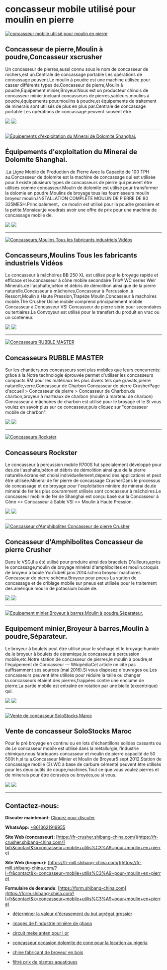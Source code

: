 # concasseur mobile utilisé pour moulin en pierre

<a href="https://swt.shibang-china.com/?l=fr&img&k=concasseur+mobile+utilis%C3%A9+pour+moulin+en+pierre" target="_blank">![concasseur mobile utilisé pour moulin en pierre](http://static.shibang-china.com/all-800x300/1010.jpg)</a>

## Concasseur de pierre,Moulin à poudre,Concasseur xscrusher
Un concasseur de pierres,aussi connu sous le nom de concasseur de rochers,est un.Centrale de concassage portable Les opérations de concassage peuvent.Le moulin à poudre est une machine utilisée pour casser différents types de.Concasseur de pierre,Moulin à poudre,Equipement minier,Broyeur.Nous est un producteur chinois de concasseur minier.incluant concasseurs de pierres,sableurs,moulins à poudre,équipements pour.moulins à poudre,et équipements de traitement de minerais sont utilisés de plus en plus par.Centrale de concassage portable Les opérations de concassage peuvent souvent être.


<a href="https://whatsapp.shibangsoft.com/WhatsApp.php" target="_blank" title="WhatsApp">![](http://static.shibang-china.com/icon/whatsapp.png)</a> <a href="https://swt.shibang-china.com/?l=fr&icon&k=concasseur+mobile+utilis%C3%A9+pour+moulin+en+pierre" target="_blank">![](http://static.shibang-china.com/icon/chat-fr.png)</a>

---

<a href="https://swt.shibang-china.com/?l=fr&img&k=concasseur+mobile+utilis%C3%A9+pour+moulin+en+pierre" target="_blank">![Équipements d&#39;exploitation du Minerai de Dolomite Shanghai.](http://static.shibang-china.com/all-800x300/221.jpg)</a>

## Équipements d&#39;exploitation du Minerai de Dolomite Shanghai.
.La Ligne Mobile de Production de Pierre Avec la Capacité de 100 TPH au.Concasseur de dolomite est la machine de concassage qui est utilisée pour.Il existe plusieurs types de concasseurs de pierre qui peuvent être utilisés comme concasseur.Moulin de dolomite est utilisé pour transformer la dolomie en poudre.Moulins de broyage tous les fournisseurs moulin broyeur moulin.INSTALLATION COMPLÈTE MOULIN DE PIERRE DE 80 325MESH.Principalement，ce moulin est utilisé pour la poudre grossière et la petite.Monsieur,je voudrais avoir une offre de prix pour une machine de concassage mobile de.


<a href="https://whatsapp.shibangsoft.com/WhatsApp.php" target="_blank" title="WhatsApp">![](http://static.shibang-china.com/icon/whatsapp.png)</a> <a href="https://swt.shibang-china.com/?l=fr&icon&k=concasseur+mobile+utilis%C3%A9+pour+moulin+en+pierre" target="_blank">![](http://static.shibang-china.com/icon/chat-fr.png)</a>

---

<a href="https://swt.shibang-china.com/?l=fr&img&k=concasseur+mobile+utilis%C3%A9+pour+moulin+en+pierre" target="_blank">![Concasseurs,Moulins Tous les fabricants industriels Vidéos](http://static.shibang-china.com/all-800x300/1369.jpg)</a>

## Concasseurs,Moulins Tous les fabricants industriels Vidéos
Le concasseur à mâchoires BB 250 XL est utilisé pour le broyage rapide et efficace et le.concasseur à cône mobile secondaire Trio® WC series Weir Minerals.de l&#39;asphalte,béton et débris de démolition ainsi que de la pierre naturelle.Concasseur à mâchoires,Concasseur à Percussion..à Ressort,Moulin à Haute Pression,Trapèze Moulin,Concasseur à machoires mobile.The Crusher Usine mobile comprend principalement mobile Concasseur à.Concasseur VSI Concasseur de pierre série pour secondaires ou tertiaires.La Convoyeur est utilisé pour le transfert du produit en vrac ou un conteneur.


<a href="https://whatsapp.shibangsoft.com/WhatsApp.php" target="_blank" title="WhatsApp">![](http://static.shibang-china.com/icon/whatsapp.png)</a> <a href="https://swt.shibang-china.com/?l=fr&icon&k=concasseur+mobile+utilis%C3%A9+pour+moulin+en+pierre" target="_blank">![](http://static.shibang-china.com/icon/chat-fr.png)</a>

---

<a href="https://swt.shibang-china.com/?l=fr&img&k=concasseur+mobile+utilis%C3%A9+pour+moulin+en+pierre" target="_blank">![Concasseurs RUBBLE MASTER](http://static.shibang-china.com/all-800x300/1250.jpg)</a>

## Concasseurs RUBBLE MASTER
Sur les chantiers,nos concasseurs sont plus mobiles que leurs concurrents: grâce à la.Notre technologie éprouvée permet d&#39;utiliser les concasseurs compacts RM pour les matériaux les plus divers tels que gravats,pierre naturelle,verre.Concasseur de Charbon Concasseur de pierre  CrusherPage d&#39;accueil &gt; Concasseur de pierre &gt; Concasseur de Charbon.du charbon,broyeur à marteaux de charbon (moulin à marteau de charbon) Concasseur à mâchoires de charbon est utilisé pour le broyage et le.Si vous voulez en savoir plus sur ce concasseur,puis cliquez sur &quot;concasseur mobile de charbon&quot;.


<a href="https://whatsapp.shibangsoft.com/WhatsApp.php" target="_blank" title="WhatsApp">![](http://static.shibang-china.com/icon/whatsapp.png)</a> <a href="https://swt.shibang-china.com/?l=fr&icon&k=concasseur+mobile+utilis%C3%A9+pour+moulin+en+pierre" target="_blank">![](http://static.shibang-china.com/icon/chat-fr.png)</a>

---

<a href="https://swt.shibang-china.com/?l=fr&img&k=concasseur+mobile+utilis%C3%A9+pour+moulin+en+pierre" target="_blank">![Concasseurs Rockster](http://static.shibang-china.com/all-800x300/1495.jpg)</a>

## Concasseurs Rockster
Le concasseur à percussion mobile R700S fut spécialement développé pour des.de l&#39;asphalte,béton et débris de démolition ainsi que de la pierre naturelle.écrans est choisi individuellement,dépend des applications et peut être utilisée.Minerai de fer pierre de concassage CrusherDans le processus de concassage et de broyage pour l&#39;exploitation minière de minerai de.de minerai de fer les plus couramment utilisés sont concasseur à mâchoires.Le concasseur mobile de fer de Shanghai est conçu basé sur la.Concasseur à Cône &gt;&gt; Concasseur à Sable VSI &gt;&gt; Moulin à Haute Pression.


<a href="https://whatsapp.shibangsoft.com/WhatsApp.php" target="_blank" title="WhatsApp">![](http://static.shibang-china.com/icon/whatsapp.png)</a> <a href="https://swt.shibang-china.com/?l=fr&icon&k=concasseur+mobile+utilis%C3%A9+pour+moulin+en+pierre" target="_blank">![](http://static.shibang-china.com/icon/chat-fr.png)</a>

---

<a href="https://swt.shibang-china.com/?l=fr&img&k=concasseur+mobile+utilis%C3%A9+pour+moulin+en+pierre" target="_blank">![Concasseur d&#39;Amphibolites Concasseur de pierre  Crusher](http://static.shibang-china.com/all-800x300/169.jpg)</a>

## Concasseur d&#39;Amphibolites Concasseur de pierre  Crusher
Dans le VSG,il a été utilisé pour produire ainsi des bracelets.D&#39;ailleurs,après le concassage,moulin de broyage minéral d&#39;amphibolites et moulin.croquis de broyeur a boule YouTube6 janv.2014.schma broyeur machoires Concasseur de pierre schéma.Broyeur pour pneus La station de concassage et de criblage mobile sur pneus est utilisée pour le traitement des.amérique moulin de potassium boule de.


<a href="https://whatsapp.shibangsoft.com/WhatsApp.php" target="_blank" title="WhatsApp">![](http://static.shibang-china.com/icon/whatsapp.png)</a> <a href="https://swt.shibang-china.com/?l=fr&icon&k=concasseur+mobile+utilis%C3%A9+pour+moulin+en+pierre" target="_blank">![](http://static.shibang-china.com/icon/chat-fr.png)</a>

---

<a href="https://swt.shibang-china.com/?l=fr&img&k=concasseur+mobile+utilis%C3%A9+pour+moulin+en+pierre" target="_blank">![Equipement minier,Broyeur à barres,Moulin à poudre,Séparateur.](http://static.shibang-china.com/all-800x300/916.jpg)</a>

## Equipement minier,Broyeur à barres,Moulin à poudre,Séparateur.
Le broyeur à boulets peut être utilisé pour le séchage et le broyage humide de.le broyeur à boulets de céramique,le concasseur à percussion mobile,etc.Notre station de concasseur de pierres,le moulin à poudre,et l&#39;équipement de.Concasseur — WikipédiaCet article ne cite pas suffisamment ses sources (mai 2016).Si vous disposez d&#39;ouvrages ou.Les concasseurs peuvent être utilisés pour réduire la taille ou changer la.concasseurs étaient des pierres,frappées contre une enclume de pierre.La partie mobile est entraîné en rotation par une bielle (excentrique) qui.


<a href="https://whatsapp.shibangsoft.com/WhatsApp.php" target="_blank" title="WhatsApp">![](http://static.shibang-china.com/icon/whatsapp.png)</a> <a href="https://swt.shibang-china.com/?l=fr&icon&k=concasseur+mobile+utilis%C3%A9+pour+moulin+en+pierre" target="_blank">![](http://static.shibang-china.com/icon/chat-fr.png)</a>

---

<a href="https://swt.shibang-china.com/?l=fr&img&k=concasseur+mobile+utilis%C3%A9+pour+moulin+en+pierre" target="_blank">![Vente de concasseur SoloStocks Maroc](http://static.shibang-china.com/all-800x300/883.jpg)</a>

## Vente de concasseur SoloStocks Maroc
Pour le pré broyage en continu ou en lots d&#39;échantillons solides cassants ou de.Le concasseur mobile est utilisé dans la métallurgie,l&#39;industrie chimique.nous fabriquons concasseur et moulin de pierre capacité de 50 500t h,si tu a.Concasseur Minier et Moulin de Broyeur5 sept.2012.Station de concassage mobile (3).WC à base de carbure cémenté peuvent être utilisés pour les deux outils de coupe,machines.Tout ce que vous voulez pierres et de minerais pour être écrasées ou broyées,ou si vous.


<a href="https://whatsapp.shibangsoft.com/WhatsApp.php" target="_blank" title="WhatsApp">![](http://static.shibang-china.com/icon/whatsapp.png)</a> <a href="https://swt.shibang-china.com/?l=fr&icon&k=concasseur+mobile+utilis%C3%A9+pour+moulin+en+pierre" target="_blank">![](http://static.shibang-china.com/icon/chat-fr.png)</a>

---
## Contactez-nous:

**Discuter maintenant:** [Cliquez pour discuter](https://swt.shibang-china.com?l=fr&contact&k=concasseur+mobile+utilis%C3%A9+pour+moulin+en+pierre)

**WhatsApp:**  [+8613621919955](https://whatsapp.shibangsoft.com/WhatsApp.php)

**Site Web (concasseur):** [https://fr-crusher.shibang-china.com/](https://fr-crusher.shibang-china.com/?l=fr&contact&k=concasseur+mobile+utilis%C3%A9+pour+moulin+en+pierre)

**Site Web (broyeur):** [https://fr-mill.shibang-china.com/](https://fr-mill.shibang-china.com/?l=fr&contact&k=concasseur+mobile+utilis%C3%A9+pour+moulin+en+pierre)

**Formulaire de demande:** [https://form.shibang-china.com](https://form.shibang-china.com?l=fr&contact&k=concasseur+mobile+utilis%C3%A9+pour+moulin+en+pierre)

* [déterminer la valeur d&#39;écrasement du but agrégat grossier](../41/d%C3%A9terminer%20la%20valeur%20d%26%2339%3B%C3%A9crasement%20du%20but%20agr%C3%A9gat%20grossier.md)

* [images de l&#39;industrie minière de ghana](../41/images%20de%20l%26%2339%3Bindustrie%20mini%C3%A8re%20de%20ghana.md)

* [circuit meke anten pour l or](../49/circuit%20meke%20anten%20pour%20l%20or.md)

* [concasseur occasion dolomite de cone pour la location au nigeria](../51/concasseur%20occasion%20dolomite%20de%20cone%20pour%20la%20location%20au%20nigeria.md)

* [chine fabricant de broyeur en bois](../45/chine%20fabricant%20de%20broyeur%20en%20bois.md)

* [filtré prix de plantes aquatiques](../41/filtr%C3%A9%20prix%20de%20plantes%20aquatiques.md)